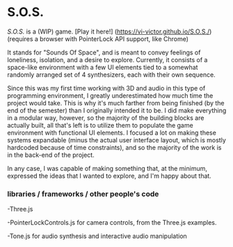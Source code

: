 # S.O.S.

_S.O.S._ is a (WIP) game. [Play it here!] (https://vi-victor.github.io/S.O.S./)
(requires a browser with PointerLock API support, like Chrome)

It stands for "Sounds Of Space", and is meant to convey feelings of loneliness, isolation, and a desire to explore. Currently, it consists of a space-like environment with a few UI elements tied to a somewhat randomly arranged set of 4 synthesizers, each with their own sequence.

Since this was my first time working with 3D and audio in this type of programming environment, I greatly underestimated how much time the project would take. This is why it's much farther from being finished (by the end of the semester) than I originally intended it to be. I did make everything in a modular way, however, so the majority of the building blocks are actually built, all that's left is to utilize them to populate the game environment with functional UI elements. I focused a lot on making these systems expandable (minus the actual user interface layout, which is mostly hardcoded because of time constraints), and so the majority of the work is in the back-end of the project.

In any case, I was capable of making something that, at the minimum, expressed the ideas that I wanted to explore, and I'm happy about that.

### libraries / frameworks / other people's code
-Three.js

-PointerLockControls.js for camera controls, from the Three.js examples.

-Tone.js for audio synthesis and interactive audio manipulation
